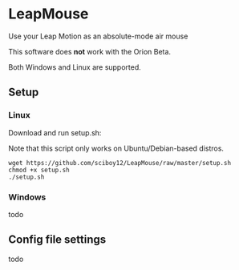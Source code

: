 # LeapMouse
Use your Leap Motion as an absolute-mode air mouse

This software does **not** work with the Orion Beta.

Both Windows and Linux are supported.
## Setup

### Linux
Download and run setup.sh:

Note that this script only works on Ubuntu/Debian-based distros.
```
wget https://github.com/sciboy12/LeapMouse/raw/master/setup.sh
chmod +x setup.sh
./setup.sh
```
### Windows
todo

## Config file settings
todo
